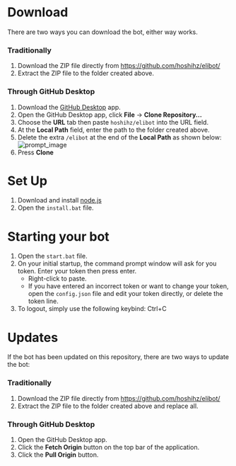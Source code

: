 # Download
There are two ways you can download the bot, either way works.
### Traditionally
1. Download the ZIP file directly from https://github.com/hoshihz/elibot/
2. Extract the ZIP file to the folder created above.
### Through GitHub Desktop
1. Download the [GitHub Desktop](https://desktop.github.com/) app.
2. Open the GitHub Desktop app, click **File** -> **Clone Repository...**
3. Choose the **URL** tab then paste `hoshihz/elibot` into the URL field.
4. At the **Local Path** field, enter the path to the folder created above.
5. Delete the extra `/elibot` at the end of the **Local Path** as shown below:
![prompt_image](https://user-images.githubusercontent.com/47910206/69922866-bb46a900-1454-11ea-9a5f-71e28916be91.png)
6. Press **Clone**
# Set Up
1. Download and install [node.js](https://nodejs.org)
2. Open the `install.bat` file.
# Starting your bot
1. Open the `start.bat` file.
3. On your initial startup, the command prompt window will ask for you token. Enter your token then press enter.
   * Right-click to paste.
   * If you have entered an incorrect token or want to change your token, open the `config.json` file and edit your token directly, or delete the token line.
4. To logout, simply use the following keybind: Ctrl+C
# Updates
If the bot has been updated on this repository, there are two ways to update the bot:
### Traditionally
1. Download the ZIP file directly from https://github.com/hoshihz/elibot/
2. Extract the ZIP file to the folder created above and replace all.
### Through GitHub Desktop
1. Open the GitHub Desktop app.
2. Click the **Fetch Origin** button on the top bar of the application.
3. Click the **Pull Origin** button.
